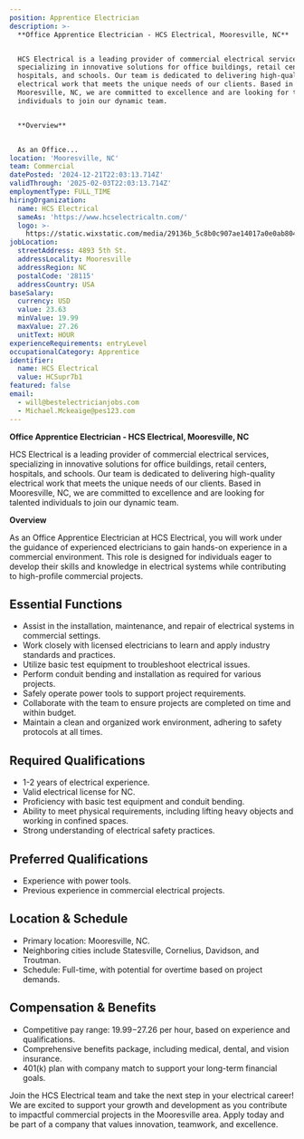 ```yaml
---
position: Apprentice Electrician
description: >-
  **Office Apprentice Electrician - HCS Electrical, Mooresville, NC**


  HCS Electrical is a leading provider of commercial electrical services,
  specializing in innovative solutions for office buildings, retail centers,
  hospitals, and schools. Our team is dedicated to delivering high-quality
  electrical work that meets the unique needs of our clients. Based in
  Mooresville, NC, we are committed to excellence and are looking for talented
  individuals to join our dynamic team.


  **Overview**


  As an Office...
location: 'Mooresville, NC'
team: Commercial
datePosted: '2024-12-21T22:03:13.714Z'
validThrough: '2025-02-03T22:03:13.714Z'
employmentType: FULL_TIME
hiringOrganization:
  name: HCS Electrical
  sameAs: 'https://www.hcselectricaltn.com/'
  logo: >-
    https://static.wixstatic.com/media/29136b_5c8b0c907ae14017a0e0ab8046606ac9~mv2.png/v1/crop/x_63,y_193,w_388,h_118/fill/w_398,h_120,al_c,lg_1,q_85,enc_avif,quality_auto/Android%20Playstore%20Logo.png
jobLocation:
  streetAddress: 4893 5th St.
  addressLocality: Mooresville
  addressRegion: NC
  postalCode: '28115'
  addressCountry: USA
baseSalary:
  currency: USD
  value: 23.63
  minValue: 19.99
  maxValue: 27.26
  unitText: HOUR
experienceRequirements: entryLevel
occupationalCategory: Apprentice
identifier:
  name: HCS Electrical
  value: HCSupr7b1
featured: false
email:
  - will@bestelectricianjobs.com
  - Michael.Mckeaige@pes123.com
---
```




**Office Apprentice Electrician - HCS Electrical, Mooresville, NC**

HCS Electrical is a leading provider of commercial electrical services, specializing in innovative solutions for office buildings, retail centers, hospitals, and schools. Our team is dedicated to delivering high-quality electrical work that meets the unique needs of our clients. Based in Mooresville, NC, we are committed to excellence and are looking for talented individuals to join our dynamic team.

**Overview**

As an Office Apprentice Electrician at HCS Electrical, you will work under the guidance of experienced electricians to gain hands-on experience in a commercial environment. This role is designed for individuals eager to develop their skills and knowledge in electrical systems while contributing to high-profile commercial projects.

## Essential Functions

- Assist in the installation, maintenance, and repair of electrical systems in commercial settings.
- Work closely with licensed electricians to learn and apply industry standards and practices.
- Utilize basic test equipment to troubleshoot electrical issues.
- Perform conduit bending and installation as required for various projects.
- Safely operate power tools to support project requirements.
- Collaborate with the team to ensure projects are completed on time and within budget.
- Maintain a clean and organized work environment, adhering to safety protocols at all times.

## Required Qualifications

- 1-2 years of electrical experience.
- Valid electrical license for NC.
- Proficiency with basic test equipment and conduit bending.
- Ability to meet physical requirements, including lifting heavy objects and working in confined spaces.
- Strong understanding of electrical safety practices.

## Preferred Qualifications

- Experience with power tools.
- Previous experience in commercial electrical projects.

## Location & Schedule

- Primary location: Mooresville, NC.
- Neighboring cities include Statesville, Cornelius, Davidson, and Troutman.
- Schedule: Full-time, with potential for overtime based on project demands.

## Compensation & Benefits

- Competitive pay range: $19.99-$27.26 per hour, based on experience and qualifications.
- Comprehensive benefits package, including medical, dental, and vision insurance.
- 401(k) plan with company match to support your long-term financial goals.

Join the HCS Electrical team and take the next step in your electrical career! We are excited to support your growth and development as you contribute to impactful commercial projects in the Mooresville area. Apply today and be part of a company that values innovation, teamwork, and excellence.
